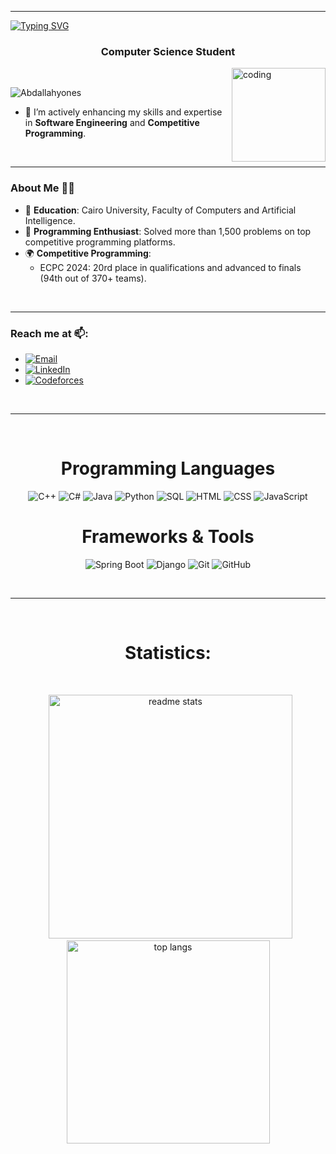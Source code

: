 <hr>

<a href="https://git.io/typing-svg"><img src="https://readme-typing-svg.demolab.com?font=Fira+Code&weight=500&size=50&pause=2000&center=true&vCenter=true&random=false&width=1200&height=80&lines=%E2%9C%A8+Welcome+to+Abdullah's+Github+%E2%9C%A8" alt="Typing SVG" /></a>

<h3 align="center">Computer Science Student</h3>
<img align="right" width="150" src="https://cdnb.artstation.com/p/assets/images/images/028/991/999/original/anna-havrylyukh-.gif?1596125112" alt="coding" /> 

<br>
<p align="left"> <img src="https://komarev.com/ghpvc/?username=Abdallahyones&label=Profile%20views&color=0e75b6&style=flat" alt="Abdallahyones" /> </p>

- 🌱 I’m actively enhancing my skills and expertise in **Software Engineering** and **Competitive Programming**.

<br>
<hr>

### About Me 🧑‍💻
- 🏫 **Education**: Cairo University, Faculty of Computers and Artificial Intelligence.
- 🎯 **Programming Enthusiast**: Solved more than 1,500 problems on top competitive programming platforms.
- 🌍 **Competitive Programming**: 
  - ECPC 2024: 20rd place in qualifications and advanced to finals (94th out of 370+ teams).

<br>
<hr>

<div> 
    <h3 align="left">Reach me at 📫:</h3>
    <ul>
        <li><a href="mailto:abdallhmo828@gmail.com"><img src="https://img.shields.io/badge/-Email-c14438?logo=gmail&logoColor=white" alt="Email"/></a></li>
        <li><a href="https://www.linkedin.com/in/abdullah-younes-07525329a/"><img src="https://img.shields.io/badge/-LinkedIn-0077B5?logo=linkedin&logoColor=white" alt="LinkedIn"/></a></li>
        <li><a href="https://codeforces.com/profile/B0udy"><img src="https://img.shields.io/badge/-Codeforces-1F8ACF?logo=codeforces&logoColor=white" alt="Codeforces"/></a></li>
    </ul>
</div>

<br>
<hr>
<br/>

<h1 align="center">Programming Languages</h1>
<div align="center">
    <p>
        <img src="https://img.shields.io/badge/-C++-00599C?logo=c%2B%2B&logoColor=white" alt="C++" />
        <img src="https://img.shields.io/badge/-C%23-239120?logo=c-sharp&logoColor=white" alt="C#" />
        <img src="https://img.shields.io/badge/-Java-007396?logo=java&logoColor=white" alt="Java" />
        <img src="https://img.shields.io/badge/-Python-3776AB?logo=python&logoColor=white" alt="Python" />
        <img src="https://img.shields.io/badge/-SQL-4479A1?logo=sql&logoColor=white" alt="SQL" />
        <img src="https://img.shields.io/badge/-HTML-E34F26?logo=html5&logoColor=white" alt="HTML" />
        <img src="https://img.shields.io/badge/-CSS-1572B6?logo=css3&logoColor=white" alt="CSS" />
        <img src="https://img.shields.io/badge/-JavaScript-F7DF1E?logo=javascript&logoColor=black" alt="JavaScript" />
    </p>
</div>

<h1 align="center">Frameworks & Tools</h1>
<div align="center">
    <p>
        <img src="https://img.shields.io/badge/-Spring%20Boot-6DB33F?logo=spring-boot&logoColor=white" alt="Spring Boot" />
        <img src="https://img.shields.io/badge/-Django-092E20?logo=django&logoColor=white" alt="Django" />
        <img src="https://img.shields.io/badge/-Git-F05032?logo=git&logoColor=white" alt="Git" />
        <img src="https://img.shields.io/badge/-GitHub-181717?logo=github&logoColor=white" alt="GitHub" />
    </p>
</div>
<br/>
<hr/>
<br/>

<h1 align="center">Statistics:</h1>
<br/>
<p align="center">&nbsp; 
<!-- <img width=390 src="https://github-readme-streak-stats-salesp07.vercel.app/?user=Abdallahyones&count_private=true&theme=react&border_radius=10" alt="streak stats"/> -->
<!-- <br/> -->
<img width=390 src="https://github-readme-stats-salesp07.vercel.app/api?username=Abdallahyones&count_private=true&show_icons=true&theme=react&rank_icon=github&border_radius=10" alt="readme stats" />
<br/>
<img width=325 align="center" src="https://github-readme-stats-salesp07.vercel.app/api/top-langs/?username=Abdallahyones&langs_count=6&layout=compact&theme=react&border_radius=10&size_weight=0.5&count_weight=0.5&exclude_repo=github-readme-stats" alt="top langs" />
</p>
